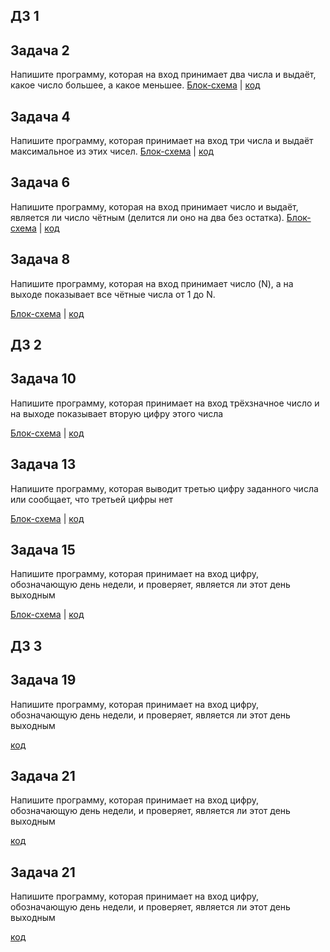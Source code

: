 ## ДЗ 1

## Задача 2

Напишите программу, которая на вход принимает два числа и выдаёт, какое число большее, а какое меньшее.
[Блок-схема](HW1/Homework2/diag.drawio.png) | [код](HW1/Homework2/Program.cs)

## Задача 4

Напишите программу, которая принимает на вход три числа и выдаёт максимальное из этих чисел.
[Блок-схема](HW1/Homework4/diag.drawio.png) | [код](HW1/Homework4/Program.cs)

## Задача 6

Напишите программу, которая на вход принимает число и выдаёт, является ли число чётным (делится ли оно на два без остатка).
[Блок-схема](HW1/Homework6/diag.drawio.png) | [код](HW1/Homework6/Program.cs)

## Задача 8

 Напишите программу, которая на вход принимает число (N), а на выходе показывает все чётные числа от 1 до N.

 [Блок-схема](HW1/Homework8/diag.drawio.png) | [код](HW1/Homework8/Program.cs)

 ## ДЗ 2
 
 ## Задача 10

 Напишите программу, которая принимает на 
 вход трёхзначное число и на выходе показывает вторую цифру этого числа

 [Блок-схема](HW2/Homework10/diag.drawio.png) | [код](HW2/Homework10/Program.cs)

 ## Задача 13

 Напишите программу, которая выводит третью цифру заданного числа или 
 сообщает, что третьей цифры нет

 [Блок-схема](HW2/Homework13/diag.drawio.png) | [код](HW2/Homework13/Program.cs)

 ## Задача 15

 Напишите программу, которая принимает на вход цифру, 
 обозначающую день недели, и проверяет, является ли этот день выходным

 [Блок-схема](HW2/Homework15/diag.drawio.png) | [код](HW2/Homework15/Program.cs)

 ## ДЗ 3

 ## Задача 19

 Напишите программу, которая принимает на вход цифру, 
 обозначающую день недели, и проверяет, является ли этот день выходным

 [код](HW3/Homework19/Program.cs)

 ## Задача 21

 Напишите программу, которая принимает на вход цифру, 
 обозначающую день недели, и проверяет, является ли этот день выходным

 [код](HW3/Homework21/Program.cs)


## Задача 21

 Напишите программу, которая принимает на вход цифру, 
 обозначающую день недели, и проверяет, является ли этот день выходным

 [код](HW3/Homework23/Program.cs)




 